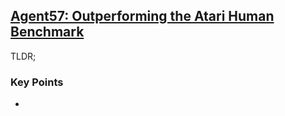 ## [Agent57: Outperforming the Atari Human Benchmark](https://arxiv.org/abs/2003.13350)

TLDR; 

### Key Points
- 